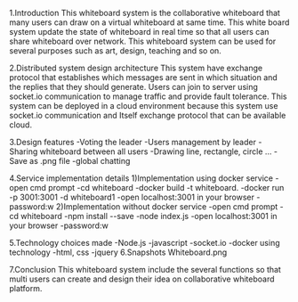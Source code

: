 
1.Introduction
   This whiteboard system is the collaborative whiteboard that many users can  draw on a virtual whiteboard at same time.
This white board system update the state of whiteboard in real time so that all users can share whiteboard over network.
This whiteboard system can be used for several purposes such as art, design, teaching and so on.

2.Distributed system design architecture
  This system have exchange protocol that establishes which messages are sent in which situation and the replies that they should generate.
  Users can join to server using socket.io communication to manage traffic and provide fault tolerance.
  This system can be deployed in a cloud environment because this system use socket.io communication and 
  Itself exchange protocol that can be available cloud.

3.Design features
  -Voting the leader
  -Users management by leader
  -Sharing whiteboard between all users
  -Drawing line, rectangle, circle …
  -Save as .png file
  -global chatting

4.Service implementation details
1)Implementation using docker service
   -open cmd prompt
   -cd whiteboard
   -docker build -t whiteboard.
   -docker run -p 3001:3001 -d whiteboard1
   -open localhost:3001 in your browser
   -password:w
2)Implementation without docker service
  -open cmd prompt
  -cd whiteboard
  -npm install --save
  -node index.js
  -open localhost:3001 in your browser
  -password:w

5.Technology choices made
  -Node.js
  -javascript
  -socket.io
  -docker using technology
  -html, css
  -jquery
6.Snapshots
   Whiteboard.png

7.Conclusion
  This whiteboard system include the several functions so that multi users can create and design their idea on collaborative whiteboard platform.




